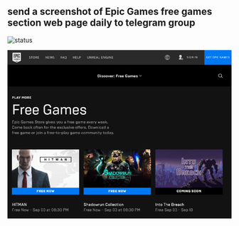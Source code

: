 ## send a screenshot of Epic Games free games section web page daily to telegram group 

![status](https://github.com/RizkyRajitha/EpicGamesFreeTelegramAlert/workflows/CI/badge.svg)


![ss](./Image.png)